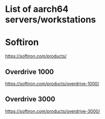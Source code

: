 # List of aarch64 servers/workstations

# Softiron
https://softiron.com/products/

## Overdrive 1000
https://softiron.com/products/overdrive-1000/

## Overdrive 3000
https://softiron.com/products/overdrive-3000/
